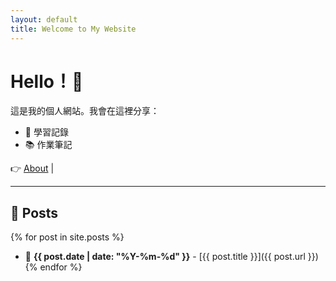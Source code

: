 ```yaml
---
layout: default
title: Welcome to My Website
---
```


# Hello！👋

這是我的個人網站。我會在這裡分享：
- 📌 學習記錄
- 📚 作業筆記

👉 [About](about) |

---

## 📝 Posts
{% for post in site.posts %}
- 📅 **{{ post.date | date: "%Y-%m-%d" }}** - [{{ post.title }}]({{ post.url }})
{% endfor %}
